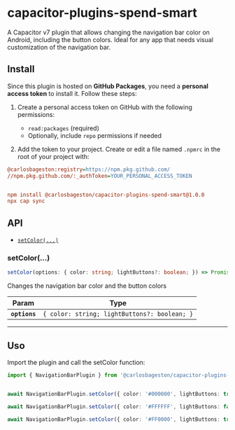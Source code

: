 # capacitor-plugins-spend-smart

A Capacitor v7 plugin that allows changing the navigation bar color on Android, including the button colors. Ideal for any app that needs visual customization of the navigation bar.

## Install

Since this plugin is hosted on **GitHub Packages**, you need a **personal access token** to install it. Follow these steps:

1. Create a personal access token on GitHub with the following permissions:
   - `read:packages` (required)
   - Optionally, include `repo` permissions if needed

2. Add the token to your project. Create or edit a file named `.npmrc` in the root of your project with:

```ini
@carlosbageston:registry=https://npm.pkg.github.com/
//npm.pkg.github.com/:_authToken=YOUR_PERSONAL_ACCESS_TOKEN


npm install @carlosbageston/capacitor-plugins-spend-smart@1.0.0
npx cap sync

```
## API

<docgen-index>

* [`setColor(...)`](#setcolor)

</docgen-index>

<docgen-api>
<!--Update the source file JSDoc comments and rerun docgen to update the docs below-->

### setColor(...)

```typescript
setColor(options: { color: string; lightButtons?: boolean; }) => Promise<void>
```

Changes the navigation bar color and the button colors

| Param         | Type                                                    |
| ------------- | ------------------------------------------------------- |
| **`options`** | <code>{ color: string; lightButtons?: boolean; }</code> |

--------------------

## Uso

Import the plugin and call the setColor function:

```typescript
import { NavigationBarPlugin } from '@carlosbageston/capacitor-plugins-spend-smart';


await NavigationBarPlugin.setColor({ color: '#000000', lightButtons: true });

await NavigationBarPlugin.setColor({ color: '#FFFFFF', lightButtons: false });

await NavigationBarPlugin.setColor({ color: '#FF0000', lightButtons: true });
```
</docgen-api>
